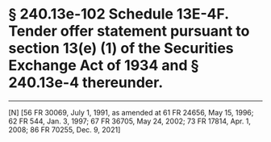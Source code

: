 # § 240.13e-102   Schedule 13E-4F. Tender offer statement pursuant to section 13(e) (1) of the Securities Exchange Act of 1934 and § 240.13e-4 thereunder.


---

[N] [56 FR 30069, July 1, 1991, as amended at 61 FR 24656, May 15, 1996; 62 FR 544, Jan. 3, 1997; 67 FR 36705, May 24, 2002; 73 FR 17814, Apr. 1, 2008; 86 FR 70255, Dec. 9, 2021]




